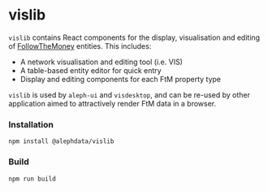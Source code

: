 # vislib

`vislib` contains React components for the display, visualisation and
editing of [FollowTheMoney](https://docs.alephdata.org/developers/followthemoney)
entities. This includes:

* A network visualisation and editing tool (i.e. VIS)
* A table-based entity editor for quick entry
* Display and editing components for each FtM property type

`vislib` is used by `aleph-ui` and `visdesktop`, and can be re-used by
other application aimed to attractively render FtM data in a browser.

### Installation 

`npm install @alephdata/vislib`

### Build

`npm run build`
